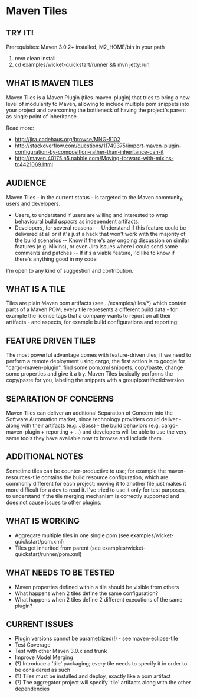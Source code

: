 # Maven Tiles

## TRY IT!

Prerequisites: Maven 3.0.2+ installed, M2_HOME/bin in your path

1. mvn clean install
2. cd examples/wicket-quickstart/runner && mvn jetty:run

## WHAT IS MAVEN TILES

Maven Tiles is a Maven Plugin (tiles-maven-plugin) that tries to bring a new level of modularity to Maven, allowing
to include multiple pom snippets into your project and overcoming the bottleneck of having the project's
parent as single point of inheritance.

Read more:
- http://jira.codehaus.org/browse/MNG-5102
- http://stackoverflow.com/questions/11749375/import-maven-plugin-configuration-by-composition-rather-than-inheritance-can-it
- http://maven.40175.n5.nabble.com/Moving-forward-with-mixins-tc4421069.html

## AUDIENCE

Maven Tiles - in the current status - is targeted to the Maven community, users and developers.

- Users, to understand if users are willing and interested to wrap behavioural build *aspects* as independent artifacts.
- Developers, for several reasons:
-- Understand if this feature could be delivered at all or if it's just a hack that won't work with the majority of the build scenarios
-- Know if there's any ongoing discussion on similar features (e.g. Mixins), or even Jira issues where I could send some comments and patches
-- If it's a viable feature, I'd like to know if there's anything good in my code

I'm open to any kind of suggestion and contribution.

## WHAT IS A TILE

Tiles are plain Maven pom artifacts (see ../examples/tiles/*) which contain parts of a Maven POM; every tile
represents a different build data - for example the license tags that a company wants to report on all their
artifacts - and aspects, for example build configurations and reporting.

## FEATURE DRIVEN TILES

The most powerful advantage comes with feature-driven tiles; if we need to perform a remote deployment using
cargo, the first action is to google for "cargo-maven-plugin", find some pom.xml snippets, copy/paste,
change some properties and give it a try. Maven Tiles basically performs the copy/paste for you, labeling the snippets
with a groupIp:artifactId:version.

## SEPARATION OF CONCERNS

Maven Tiles can deliver an additional Separation of Concern into the Software Automation market, since technology
providers could deliver - along with their artifacts (e.g. JBoss) - the build behaviors
(e.g. cargo-maven-plugin + reporting + ...) and developers will be able to use the very same tools they have available
now to browse and include them.

## ADDITIONAL NOTES

Sometime tiles can be counter-productive to use; for example the maven-resources-tile contains the build resource
configuration, which are commonly different for each project; moving it to another file just makes it more
difficult for a dev to read it.
I've tried to use it only for test purposes, to understand if the tile merging mechanism is correctly supported
and does not cause issues to other plugins.

## WHAT IS WORKING

- Aggregate multiple tiles in one single pom (see examples/wicket-quickstart/pom.xml)
- Tiles get inherited from parent (see examples/wicket-quickstart/runner/pom.xml)

## WHAT NEEDS TO BE TESTED

- Maven properties defined within a tile should be visible from others
- What happens when 2 tiles define the same configuration?
- What happens when 2 tiles define 2 different executions of the same plugin?


## CURRENT ISSUES

- Plugin versions cannot be parametrized(!) - see maven-eclipse-tile
- Test Coverage
- Test with other Maven 3.0.x and trunk
- Improve Model Merging
- (?) Introduce a 'tile' packaging; every tile needs to specify it in order to be considered as such
- (?) Tiles must be installed and deploy, exactly like a pom artifact
- (?) The aggregator project will specify 'tile' artifacts along with the other dependencies
